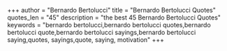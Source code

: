 +++
author = "Bernardo Bertolucci"
title = "Bernardo Bertolucci Quotes"
quotes_len = "45"
description = "the best 45 Bernardo Bertolucci Quotes"
keywords = "bernardo bertolucci,bernardo bertolucci quotes,bernardo bertolucci quote,bernardo bertolucci sayings,bernardo bertolucci saying,quotes, sayings,quote, saying, motivation"
+++
